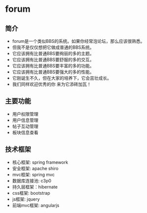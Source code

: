 # forum
## 简介
* forum是一个类似BBS的系统。如果你经常泡论坛，那么应该很熟悉。
* 但我不是仅仅想把它做成普通的BBS系统。
* 它应该拥有比普通BBS要绚丽的多的主题。
* 它应该拥有比普通BBS要舒服的多的交互。
* 它应该拥有比普通BBS要丰富的多的功能。
* 它应该拥有比普通BBS要强大的多的性能。
* 它刚诞生不久，但在大家的培养下，它会茁壮成长。
* 我们同样欢迎优秀的你 来为它添砖加瓦！

## 主要功能
* 用户权限管理
* 用户信息管理
* 帖子互动管理
* 板块信息查看

## 技术框架
* 核心框架: spring framework
* 安全框架: apache shiro
* mvc框架: spring mvc
* 数据库连接池: c3p0
* 持久层框架：hibernate
* css框架: bootstrap
* js框架: jquery
* 前端mvc框架: angularjs